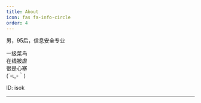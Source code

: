 ```yaml
---
title: About
icon: fas fa-info-circle
order: 4
---
```


男，95后，信息安全专业

一级菜鸟
<br>
在线被虐
<br> 
很是心塞 
<br> 
(´-ι_-｀)
<br>

ID: isok

---



